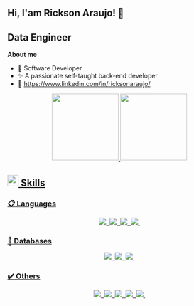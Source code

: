## Hi, I'am Rickson Araujo! 👋
## Data Engineer

 **About me**

- :office: Software Developer
- :sparkles: A passionate self-taught back-end developer
- 💬 https://www.linkedin.com/in/ricksonaraujo/ 

<div align="center">
  <a href="https://github.com/ricksonn1">
  <img height="150em" src="https://github-readme-stats.vercel.app/api?username=ricksonn1&show_icons=true&theme=dracula&include_all_commits=true&count_private=true"/>
  <img height="150em" src="https://github-readme-stats.vercel.app/api/top-langs/?username=ricksonn1&layout=compact&langs_count=7&theme=dracula"/>
</div>

## <img src="https://media2.giphy.com/media/QssGEmpkyEOhBCb7e1/giphy.gif?cid=ecf05e47a0n3gi1bfqntqmob8g9aid1oyj2wr3ds3mg700bl&rid=giphy.gif" width ="25"><b> Skills</b>
### :clipboard: Languages
<div align="center">
  
![](https://img.shields.io/badge/Node.js-43853D??style=flat&logo=node.js&logoColor=white)&nbsp;
![](https://img.shields.io/badge/-Java-0D1117?style=flat&logo=openjdk&logoColor=FFA518&labelColor=0D1117)&nbsp;
![](https://img.shields.io/badge/-Python-0D1117?style=flat&logo=python&labelColor=0D1117)&nbsp;
![](https://img.shields.io/badge/JavaScript-F7DF1E??style=flat&logo=javascript&logoColor=black)&nbsp;

</div>
  
### :floppy_disk: Databases
<div align="center">
  
![](https://img.shields.io/badge/-MySQL-0D1117?style=flat&logo=mysql&labelColor=0D1117)&nbsp;
![](https://img.shields.io/badge/-MongoDB-0D1117?style=flat&logo=mongodb&logoColor=4EA94B&labelColor=0D1117)&nbsp;
![](https://img.shields.io/badge/Microsoft_SQL_Server-CC2927??style=flat&logo=microsoft-sql-server&logoColor=white)&nbsp;

</div>
  
### :heavy_check_mark: Others
<div align="center">
  


![](https://img.shields.io/badge/-Git-0D1117?style=flat&logo=git&labelColor=0D1117)&nbsp;
![](https://img.shields.io/badge/-VS%20Code-0D1117?style=flat&logo=visual-studio-code&logoColor=007ACC&labelColor=0D1117)&nbsp;
![](https://img.shields.io/badge/-GitHub-0D1117?style=flat&logo=github&labelColor=0D1117)&nbsp;
![](https://img.shields.io/badge/-Markdown-0D1117?style=flat&logo=markdown&labelColor=0D1117)&nbsp;
![](https://img.shields.io/badge/-Postman-0D1117?&logo=Postman&labelColor=0D1117)&nbsp;


</div>
  
